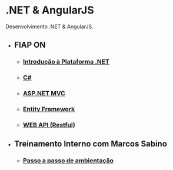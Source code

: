 # .NET & AngularJS
Desenvolvimento .NET & AngularJS.

- ## FIAP ON
  - ### [Introdução à Plataforma .NET](fiap-on/01-introduction-dotnet/README.md)
  - ### [C#](fiap-on/02-csharp/README.md)
  - ### [ASP.NET MVC](fiap-on/03-aspdotnet-mvc/README.md)
  - ### [Entity Framework](fiap-on/04-entity-framework/README.md)
  - ### [WEB API (Restful)](fiap-on/05-web-api/README.md)

- ## Treinamento Interno com Marcos Sabino
  - ### [Passo a passo de ambientação](internal_training/construction-environment/README.md)